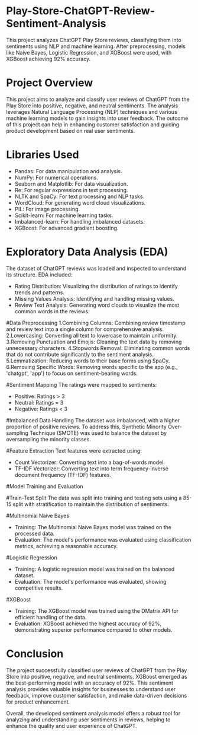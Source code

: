 # Play-Store-ChatGPT-Review-Sentiment-Analysis
This project analyzes ChatGPT Play Store reviews, classifying them into sentiments using NLP and machine learning. After preprocessing, models like Naive Bayes, Logistic Regression, and XGBoost were used, with XGBoost achieving 92% accuracy.

# Project Overview
This project aims to analyze and classify user reviews of ChatGPT from the Play Store into positive, negative, and neutral sentiments. The analysis leverages Natural Language Processing (NLP) techniques and various machine learning models to gain insights into user feedback. The outcome of this project can help in enhancing customer satisfaction and guiding product development based on real user sentiments.

# Libraries Used
- Pandas: For data manipulation and analysis.
- NumPy: For numerical operations.
- Seaborn and Matplotlib: For data visualization.
- Re: For regular expressions in text processing.
- NLTK and SpaCy: For text processing and NLP tasks.
- WordCloud: For generating word cloud visualizations.
- PIL: For image processing.
- Scikit-learn: For machine learning tasks.
- Imbalanced-learn: For handling imbalanced datasets.
- XGBoost: For advanced gradient boosting.

# Exploratory Data Analysis (EDA)
The dataset of ChatGPT reviews was loaded and inspected to understand its structure. EDA included:

- Rating Distribution: Visualizing the distribution of ratings to identify trends and patterns.
- Missing Values Analysis: Identifying and handling missing values.
- Review Text Analysis: Generating word clouds to visualize the most common words in the reviews.

#Data Preprocessing
1.Combining Columns: Combining review timestamp and review text into a single column for comprehensive analysis.
2.Lowercasing: Converting all text to lowercase to maintain uniformity.
3.Removing Punctuation and Emojis: Cleaning the text data by removing unnecessary characters.
4.Stopwords Removal: Eliminating common words that do not contribute significantly to the sentiment analysis.
5.Lemmatization: Reducing words to their base forms using SpaCy.
6.Removing Specific Words: Removing words specific to the app (e.g., 'chatgpt', 'app') to focus on sentiment-bearing words.

#Sentiment Mapping
The ratings were mapped to sentiments:

- Positive: Ratings > 3
- Neutral: Ratings = 3
- Negative: Ratings < 3

#Imbalanced Data Handling
The dataset was imbalanced, with a higher proportion of positive reviews. To address this, Synthetic Minority Over-sampling Technique (SMOTE) was used to balance the dataset by oversampling the minority classes.

#Feature Extraction
Text features were extracted using:

- Count Vectorizer: Converting text into a bag-of-words model.
- TF-IDF Vectorizer: Converting text into term frequency-inverse document frequency (TF-IDF) features.

#Model Training and Evaluation

#Train-Test Split
The data was split into training and testing sets using a 85-15 split with stratification to maintain the distribution of sentiments.

#Multinomial Naive Bayes
- Training: The Multinomial Naive Bayes model was trained on the processed data.
- Evaluation: The model's performance was evaluated using classification metrics, achieving a reasonable accuracy.

#Logistic Regression
- Training: A logistic regression model was trained on the balanced dataset.
- Evaluation: The model's performance was evaluated, showing competitive results.

#XGBoost
- Training: The XGBoost model was trained using the DMatrix API for efficient handling of the data.
- Evaluation: XGBoost achieved the highest accuracy of 92%, demonstrating superior performance compared to other models.

# Conclusion
The project successfully classified user reviews of ChatGPT from the Play Store into positive, negative, and neutral sentiments. XGBoost emerged as the best-performing model with an accuracy of 92%. This sentiment analysis provides valuable insights for businesses to understand user feedback, improve customer satisfaction, and make data-driven decisions for product enhancement.

Overall, the developed sentiment analysis model offers a robust tool for analyzing and understanding user sentiments in reviews, helping to enhance the quality and user experience of ChatGPT.
